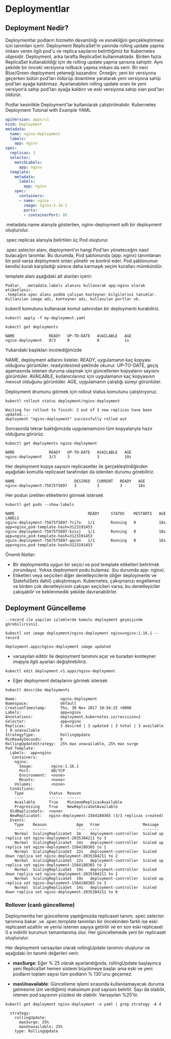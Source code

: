 # Deploymentlar

## Deployment Nedir?

Deploymentlar podların hizmetin devamlılığı ve esnekliğini gerçekleştirmesi için tanımları içerir. Deployment ReplicaSet’in yanında rolling update yapma imkanı veren ilgili pod'u ve replica sayılarını belirttiğimiz bir Kubernetes objesidir. Deployment, arka tarafta ReplicaSet kullanmaktadır. Birden fazla ReplicaSet kullanabildiği için de rolling update yapma şansına sahiptir. Aynı şekilde bir önceki versiyona rollback yapma imkanı da verir. Bir nevi Blue/Green deployment yeteneği kazandırır.
Örneğin; yeni bir versiyona geçerken bütün pod’ları öldürüp downtime yaratarak yeni versiyona sahip pod'ları ayağa kaldırmaz. Ayarlanabilen rolling update oranı ile yeni versiyon’a sahip pod'ları ayağa kaldırır ve eski versiyona sahip olan pod'ları öldürür.


Podlar kesinlikle Deployment'lar kullanılarak çalıştırılmalıdır. Kubernetes Deployment Tutorial with Example YAML


``` my-deployment.yaml
apiVersion: apps/v1
kind: Deployment
metadata:
  name: nginx-deployment
  labels:
    app: nginx
spec:
  replicas: 3
  selector:
    matchLabels:
      app: nginx
  template:
    metadata:
      labels:
        app: nginx
    spec:
      containers:
      - name: nginx
        image: nginx:1.14.2
        ports:
        - containerPort: 80
```

.metadata.name alanıyla gösterilen, nginx-deployment adlı bir deployment oluşturulur.

.spec.replicas alanıyla belirtilen üç Pod oluşturur.

.spec.selector alanı, deployment'ın hangi Pod'ları yöneteceğini nasıl bulacağını tanımlar. Bu durumda, Pod şablonunda (app: nginx) tanımlanan bir pod varsa deployment onları yönetir ve kontrol eder. Pod şablonunun kendisi kuralı karşıladığı sürece daha karmaşık seçim kuralları mümkündür.

template alanı aşağıdaki alt alanları içerir:

    Podlar,  .metadata.labels alanını kullanarak app:nginx olarak etiketlenir.
    .template.spec alanı podda çalışan konteyner bilgilerini tanımlar. Kullanılan image adı, konteyner adı, kullanılan portlar vb.


kubectl komutunu kullanarak komut satırından bir deploymentı kurabiliriz.

```
kubectl apply -f my-deployment.yaml

kubectl get deployments

NAME               READY   UP-TO-DATE   AVAILABLE   AGE
nginx-deployment   0/3     0            0           1s
```
Yukarıdaki başlıkları incelediğimizde

NAME, deployment  adlarını listeler.
READY, uygulamanın kaç kopyası olduğunu görüntüler. ready/desired şeklinde okunur.
UP-TO-DATE, geçiş aşamasında istenen duruma ulaşmak için güncellenen kopyaların sayısını görüntüler.
AVAILABLE, kullanıcılarınız için uygulamanın kaç kopyasının mevcut olduğunu görüntüler.
AGE, uygulamanın çalıştığı süreyi görüntüler.


Deployment drumunu görmek için rollout status komutunu çalıştırıyoruz.

```
kubectl rollout status deployment/nginx-deployment

Waiting for rollout to finish: 2 out of 3 new replicas have been updated...
deployment "nginx-deployment" successfully rolled out
```

Sonrasında tekrar baktığımızda uygulamamızını tüm kopyalarıyla hazır olduğunu görürüz.

```
kubectl get deployments nginx-deployment

NAME               READY   UP-TO-DATE   AVAILABLE   AGE
nginx-deployment   3/3     3            3           18s
```

Her deployment kopya sayısını replicasetler ile gerçekleştirdiğinden  aşağıdaki komutla replicaset tarafından da istenilen durumu görebiliriz. 

```
NAME                          DESIRED   CURRENT   READY   AGE
nginx-deployment-75675f5897   3         3         3       18s
```

Her podun üretilen etiketlerini görmek istersek

```
kubectl get pods --show-labels

NAME                                READY     STATUS    RESTARTS   AGE       LABELS
nginx-deployment-75675f5897-7ci7o   1/1       Running   0          18s       app=nginx,pod-template-hash=3123191453
nginx-deployment-75675f5897-kzszj   1/1       Running   0          18s       app=nginx,pod-template-hash=3123191453
nginx-deployment-75675f5897-qqcnn   1/1       Running   0          18s       app=nginx,pod-template-hash=3123191453
```

Önemli Notlar:

* Bir deploymentta uygun bir seçici ve pod template etiketleri belirtmek zorundayız. Yoksa deployment podu bulamaz. (bu durumda app: nginx).
* Etiketleri veya seçicileri diğer denetleyicilerle (diğer deployments ve StatefulSets dahil) çakıştırmayın. Kubernetes, çakışmanızı engellemez ve birden çok denetleyicinin çakışan seçicileri varsa, bu denetleyiciler çakışabilir ve beklenmedik şekilde davranabilirler. 

## Deployment Güncelleme

```
--record ile yapılan işlemlerde komutu deployment geçmişinde görebilirsiniz. 

kubectl set image deployment/nginx-deployment nginx=nginx:1.16.1 --record

deployment.apps/nginx-deployment image updated
```

* varsayılan editör ile deployment tanımını açar ve buradan konteyner imajıyla ilgili ayarları değiştirebiliriz.

```
kubectl edit deployment.v1.apps/nginx-deployment
```

* Eğer deployment detaylarını görmek istersek

```
kubectl describe deployments

Name:                   nginx-deployment
Namespace:              default
CreationTimestamp:      Thu, 30 Nov 2017 10:56:25 +0000
Labels:                 app=nginx
Annotations:            deployment.kubernetes.io/revision=2
Selector:               app=nginx
Replicas:               3 desired | 3 updated | 3 total | 3 available | 0 unavailable
StrategyType:           RollingUpdate
MinReadySeconds:        0
RollingUpdateStrategy:  25% max unavailable, 25% max surge
Pod Template:
  Labels:  app=nginx
   Containers:
    nginx:
      Image:        nginx:1.16.1
      Port:         80/TCP
      Environment:  <none>
      Mounts:       <none>
    Volumes:        <none>
  Conditions:
    Type           Status  Reason
    ----           ------  ------
    Available      True    MinimumReplicasAvailable
    Progressing    True    NewReplicaSetAvailable
  OldReplicaSets:  <none>
  NewReplicaSet:   nginx-deployment-1564180365 (3/3 replicas created)
  Events:
    Type    Reason             Age   From                   Message
    ----    ------             ----  ----                   -------
    Normal  ScalingReplicaSet  2m    deployment-controller  Scaled up replica set nginx-deployment-2035384211 to 3
    Normal  ScalingReplicaSet  24s   deployment-controller  Scaled up replica set nginx-deployment-1564180365 to 1
    Normal  ScalingReplicaSet  22s   deployment-controller  Scaled down replica set nginx-deployment-2035384211 to 2
    Normal  ScalingReplicaSet  22s   deployment-controller  Scaled up replica set nginx-deployment-1564180365 to 2
    Normal  ScalingReplicaSet  19s   deployment-controller  Scaled down replica set nginx-deployment-2035384211 to 1
    Normal  ScalingReplicaSet  19s   deployment-controller  Scaled up replica set nginx-deployment-1564180365 to 3
    Normal  ScalingReplicaSet  14s   deployment-controller  Scaled down replica set nginx-deployment-2035384211 to 0
```

### Rollover (canlı güncelleme)

Deploymentta her güncelleme yaptığımızda replicaset tanımı .spec.selector tanımına bakar ,ve .spec.template tanımları bir öncekinden farklı ise eski replicaset azaltılır ve yenisi istenen sayıya getirilir ve en son eski replicaset 0 a indirilir kurumun tamamlanmış olur.  Her güncellemede yeni bir replicaset oluşturulur.

Her deployment varsayılan olarak rollingUpdate tanımını oluşturur ve aşağıdaki ön tanımlı değerleri verir.

* **maxSurge**: Eğer % 25 olarak ayarlandığında, rollingUpdate başlayınca yeni ReplicaSet hemen sistemi büyütmeye başlar ama eski ve yeni podların toplam sayısı tüm podların % 130'unu geçemez. 

* **maxUnavailable**: Güncelleme işlemi sırasında kullanılamayacak duruma gelmesine izin verdiğimiz maksimum pod sayısını belirtir. Sayı da olabilir, istenen pod sayısının yüzdesi de olabilir. Varsayılan %25'tir. 

```
kubectl get deployment nginx-deployment -o yaml | grep strategy -A 4

  strategy:
    rollingUpdate:
      maxSurge: 25%
      maxUnavailable: 25%
    type: RollingUpdate
```



